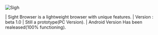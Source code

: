   ![Sigh](https://github.com/UserPlayTor/Sight-Browser/assets/164759110/c0a3a6ab-5f13-4a13-b8aa-619c85c32071)

| Sight Browser is a lightweight browser with unique features.
| Version : beta 1.0
| Still a prototype(PC Version).
| Android Version Has been realeased(100% functioning).



